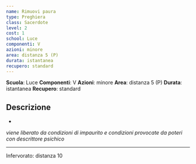```yaml
---
name: Rimuovi paura
type: Preghiera
class: Sacerdote
level: 2
cost: 1
school: Luce
componenti: V
azioni: minore
area: distanza 5 (P)
durata: istantanea
recupero: standard
---
```

**Scuola**: Luce
**Componenti**: V
**Azioni**: minore
**Area**: distanza 5 (P)
**Durata**: istantanea
**Recupero**: standard

**Descrizione**
-

-

*viene liberato da condizioni di impaurito e condizioni provocate da poteri con descrittore psichico*

---

Infervorato: distanza 10